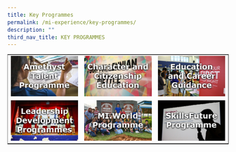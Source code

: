 ```yaml
---
title: Key Programmes
permalink: /mi-experience/key-programmes/
description: ""
third_nav_title: KEY PROGRAMMES
---
```

<table style="border-collapse: collapse; width: 100%;" border="1">
<tbody>
<tr>
<td style="width: 33.3333%; text-align: center; border:0px;"><a href="/mi-experience/key-programmes/amethyst-talent-programme"><img src="/images/keyprog1.png"></a><a href="/mi-experience/key-programmes/amethyst-talent-programme"></a></td>
<td style="width: 33.3333%; text-align: center; border:0px;"><a href="/mi-experience/key-programmes/character-and-citizenship-education"><img src="/images/keyprog2.png"></a><a href="/mi-experience/key-programmes/character-and-citizenship-education"></a></td>
<td style="width: 33.3333%; text-align: center; border:0px;"><a href="/mi-experience/key-programmes/education-and-career-guidance"><img src="/images/keyprog3.png"></a><a href="/mi-experience/key-programmes/education-and-career-guidance"></a></td>
</tr>
<tr>
<td style="width: 33.3333%; text-align: center; border:0px;"><a href="/mi-experience/key-programmes/leadership-development-programmes"><img src="/images/keyprog4.png"></a><a href="/mi-experience/key-programmes/leadership-development-programmes"></a></td>
<td style="width: 33.3333%; text-align: center; border:0px;"><a href="/mi-experience/key-programmes/mi-world-programme"><img src="/images/keyprog5.png"></a><a href="/mi-experience/key-programmes/mi-world-programme"></a></td>
<td style="width: 33.3333%; text-align: center; border:0px;"><a href="/mi-experience/key-programmes/skillsfuture-programme"><img src="/images/keyprog6.png"></a><a href="/mi-experience/key-programmes/skillsfuture-programme"></a></td>
</tr>
</tbody>
</table>